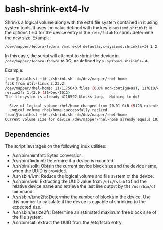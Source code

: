 # bash-shrink-ext4-lv
Shrinks a logical volume along with the ext4 file system contained in it using system tools. It uses the value defined with the key `x-systemd.shrinkfs` in the options field for the device entry in the `/etc/fstab` to shrink determine the new size. Example:

```
/dev/mapper/fedora-fedora /mnt ext4 defaults,x-systemd.shrinkfs=3G 1 2
```

In this case, the script will attempt to shrink the device in `/dev/mapper/fedora-fedora` to 3G, as defined by `x-systemd.shrinkfs=3G`.

Example:

```bash
[root@localhost ~]# ./shrink.sh -d=/dev/mapper/rhel-home
fsck from util-linux 2.23.2
/dev/mapper/rhel-home: 11/1175040 files (0.0% non-contiguous), 117810/4718592 blocks
resize2fs 1.42.9 (28-Dec-2013)
The filesystem is already 4718592 blocks long.  Nothing to do!

  Size of logical volume rhel/home changed from 20.01 GiB (5123 extents) to 18.00 GiB (4608 extents).
  Logical volume rhel/home successfully resized.
[root@localhost ~]# ./shrink.sh -d=/dev/mapper/rhel-home
Current volume size for device /dev/mapper/rhel-home already equals 19327352832 bytes
```

## Dependencies
The script leverages on the following linux utilities:
* /usr/bin/numfmt: Bytes conversion.
* /usr/bin/findmnt: Determine if a device is mounted.
* /usr/bin/lsblk: Obtain the current device block size and the device name, when the UUID is provided.
* /usr/sbin/lvm: Reduce the logical volume and file system of the device.
* /usr/bin/awk: Extracting the UUID value from `/etc/fstab` to find the relative device name and retrieve the last line output by the `/usr/bin/df` command.
* /usr/sbin/tune2fs: Determine the number of blocks in the device. Use this number to calculate if the device is capable of shrinking to the expected size.
* /usr/sbin/resize2fs: Determine an estimated maximum free block size of the file system.
* /usr/bin/cut: extract the UUID from the /etc/fstab entry